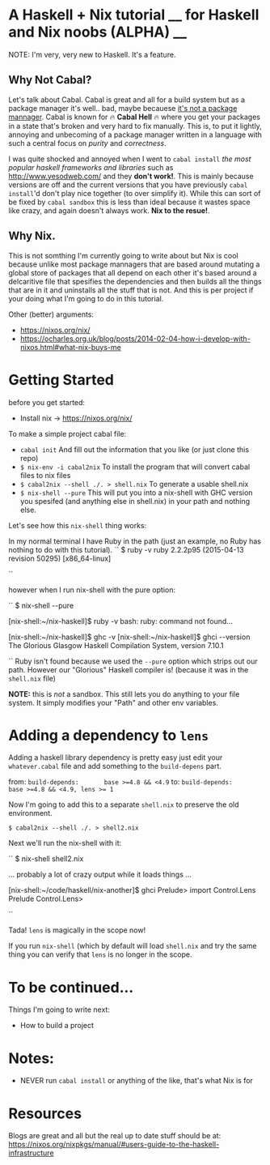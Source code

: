 # A Haskell + Nix tutorial __  for Haskell and Nix noobs (ALPHA) __

NOTE: I'm very, very new to Haskell. It's a feature. 

## Why Not Cabal?

Let's talk about Cabal. Cabal is great and all for a build system but as a package manager it's well.. bad, maybe becauese [it's not a package mannager](https://ivanmiljenovic.wordpress.com/2010/03/15/repeat-after-me-cabal-is-not-a-package-manager/). Cabal is known for :fire: **Cabal Hell** :fire:  where you get your packages in a state that's broken and very hard to fix manually. This is, to put it lightly, annoying and unbecoming of a package manager written in a language with such a central focus on _purity_ and _correctness_. 

I was quite shocked and annoyed when I went to `cabal install` _the most popular haskell frameworks and libraries_ such as http://www.yesodweb.com/ and they **don't work!**. This is mainly because versions are off and the current versions that you have previously `cabal install`'d don't play nice together (to over simplify it). While this can sort of be fixed by `cabal sandbox` this is less than ideal because it wastes space like crazy, and again doesn't always work. __Nix to the resue!__.

## Why Nix.
This is not somthing I'm currently going to write about but Nix is cool because unlike most package mannagers that are based around mutating a global store of packages that all depend on each other it's based around a delcaritive file that spesifies the dependencies and then builds all the things that are in it and uninstalls all the stuff that is not. And this is per project if your doing what I'm going to do in this tutorial.

Other (better) arguments:

- https://nixos.org/nix/
- https://ocharles.org.uk/blog/posts/2014-02-04-how-i-develop-with-nixos.html#what-nix-buys-me

# Getting Started
before you get started:
- Install nix -> https://nixos.org/nix/

To make a simple project cabal file:

- `cabal init` And fill out the information that you like (or just clone this repo)
- `$ nix-env -i cabal2nix`  To install the program that will convert cabal files to nix files
- `$ cabal2nix --shell ./. > shell.nix` To generate a usable shell.nix 
- `$ nix-shell --pure` This will put you into a nix-shell with GHC version you spesifed (and anything else in shell.nix) in your path and nothing else.

Let's see how this `nix-shell` thing works:

In my normal terminal I have Ruby in the path (just an example, no Ruby has nothing to do with this tutorial).
``
$ ruby -v
ruby 2.2.2p95 (2015-04-13 revision 50295) [x86_64-linux]

``

however when I run nix-shell with the pure option:

``
$ nix-shell --pure

[nix-shell:~/nix-haskell]$ ruby -v
bash: ruby: command not found...

[nix-shell:~/nix-haskell]$ ghc -v
[nix-shell:~/nix-haskell]$ ghci --version
The Glorious Glasgow Haskell Compilation System, version 7.10.1

``
Ruby isn't found because we used the `--pure` option which strips out our path. However our "Glorious" Haskell compiler is! (because it was in the `shell.nix` file)

**NOTE:** this is _not_ a sandbox. This still lets you do anything to your file system. It simply modifies your "Path" and other env variables.

# Adding a dependency to `lens`

Adding a haskell library dependency is pretty easy just edit your `whatever.cabal` file and add something to the `build-depens` part.

from:
``
  build-depends:       base >=4.8 && <4.9
``
to:
``
  build-depends:       base >=4.8 && <4.9, lens >= 1
``

Now I'm going to add this to a separate `shell.nix` to preserve the old environment.

``
$ cabal2nix --shell ./. > shell2.nix
``

Next we'll run the nix-shell with it:

``
$ nix-shell shell2.nix

... probably a lot of crazy output while it loads things ...

[nix-shell:~/code/haskell/nix-another]$ ghci
Prelude> import Control.Lens
Prelude Control.Lens> 

``

Tada! `lens` is magically in the scope now!

If you run `nix-shell` (which by default will load `shell.nix` and try the same thing you can verify that `lens` is no longer in the scope.

# To be continued...

Things I'm going to write next:

- How to build a project

# Notes:
- NEVER run `cabal install` or anything of the like, that's what Nix is for

# Resources
  Blogs are great and all but the real up to date stuff should be at: https://nixos.org/nixpkgs/manual/#users-guide-to-the-haskell-infrastructure

